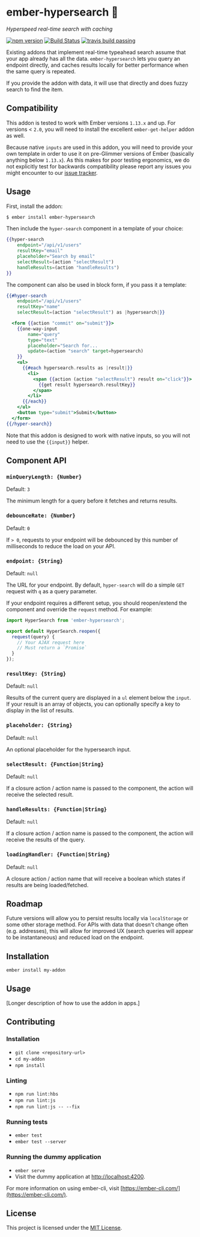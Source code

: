 # ember-hypersearch :dash:
*Hyperspeed real-time search with caching*

[![npm version](https://badge.fury.io/js/ember-hypersearch.svg)](https://badge.fury.io/js/ember-hypersearch) [![Build Status](https://travis-ci.org/poteto/ember-hypersearch.svg?branch=master)](https://travis-ci.org/poteto/ember-hypersearch)  [![travis build passing](https://travis-ci.org/moogus/ember-hypersearch.svg?branch=master)](https://github.com/moogus/ember-hypersearch)

Existing addons that implement real-time typeahead search assume that your app already has all the data. `ember-hypersearch` lets you query an endpoint directly, and caches results locally for better performance when the same query is repeated.

If you provide the addon with data, it will use that directly and does fuzzy search to find the item.

## Compatibility

This addon is tested to work with Ember versions `1.13.x` and up. For versions < `2.0`, you will need to install the excellent `ember-get-helper` addon as well.

Because native `inputs` are used in this addon, you will need to provide your own template in order to use it on pre-Glimmer versions of Ember (basically anything below `1.13.x`). As this makes for poor testing ergonomics, we do not explicitly test for backwards compatibility please report any issues you might encounter to our [issue tracker](https://www.github.com/poteto/ember-hypersearch/issues).

## Usage

First, install the addon:

```sh
$ ember install ember-hypersearch
```

Then include the `hyper-search` component in a template of your choice:

```hbs
{{hyper-search
    endpoint="/api/v1/users"
    resultKey="email"
    placeholder="Search by email"
    selectResult=(action "selectResult")
    handleResults=(action "handleResults")
}}
```

The component can also be used in block form, if you pass it a template:

```hbs
{{#hyper-search
    endpoint="/api/v1/users"
    resultKey="name"
    selectResult=(action "selectResult") as |hypersearch|}}

  <form {{action "commit" on="submit"}}>
    {{one-way-input
        name="query"
        type="text"
        placeholder="Search for...
        update=(action "search" target=hypersearch)
    }}
    <ul>
      {{#each hypersearch.results as |result|}}
        <li>
          <span {{action (action "selectResult") result on="click"}}>
            {{get result hypersearch.resultKey}}
          </span>
        </li>
      {{/each}}
    </ul>
    <button type="submit">Submit</button>
  </form>
{{/hyper-search}}
```

Note that this addon is designed to work with native inputs, so you will not need to use the `{{input}}` helper.

## Component API

### `minQueryLength: {Number}`

Default: `3`

The minimum length for a query before it fetches and returns results.

### `debounceRate: {Number}`

Default: `0`

If `> 0`, requests to your endpoint will be debounced by this number of milliseconds to reduce the load on your API.

### `endpoint: {String}`

Default: `null`

The URL for your endpoint. By default, `hyper-search` will do a simple `GET` request with `q` as a query parameter.

If your endpoint requires a different setup, you should reopen/extend the component and override the `request` method. For example:

```js
import HyperSearch from 'ember-hypersearch';

export default HyperSearch.reopen({
  request(query) {
    // Your AJAX request here
    // Must return a `Promise`
  }
});
```

### `resultKey: {String}`

Default: `null`

Results of the current query are displayed in a `ul` element below the `input`. If your result is an array of objects, you can optionally specify a key to display in the list of results.

### `placeholder: {String}`

Default: `null`

An optional placeholder for the hypersearch input.

### `selectResult: {Function|String}`

Default: `null`

If a closure action / action name is passed to the component, the action will receive the selected result.

### `handleResults: {Function|String}`

Default: `null`

If a closure action / action name is passed to the component, the action will receive the results of the query.

### `loadingHandler: {Function|String}`

Default: `null`

A closure action / action name that will receive a boolean which states if results are being loaded/fetched.

## Roadmap

Future versions will allow you to persist results locally via `localStorage` or some other storage method. For APIs with data that doesn't change often (e.g. addresses), this will allow for improved UX (search queries will appear to be instantaneous) and reduced load on the endpoint.

## Installation

```
ember install my-addon
```


Usage
------------------------------------------------------------------------------

[Longer description of how to use the addon in apps.]


Contributing
------------------------------------------------------------------------------

### Installation

* `git clone <repository-url>`
* `cd my-addon`
* `npm install`

### Linting

* `npm run lint:hbs`
* `npm run lint:js`
* `npm run lint:js -- --fix`

### Running tests

* `ember test`
* `ember test --server`

### Running the dummy application

* `ember serve`
* Visit the dummy application at [http://localhost:4200](http://localhost:4200).

For more information on using ember-cli, visit [https://ember-cli.com/](https://ember-cli.com/).

License
------------------------------------------------------------------------------

This project is licensed under the [MIT License](LICENSE.md).
